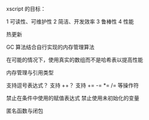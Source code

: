 xscript 的目标：

1 可读性、可维护性
2 简洁、开发效率
3 鲁棒性
4 性能

热更新

GC 算法结合自行实现的内存管理算法

在可能的情况下，使用真实的数组而不是哈希表以提高性能

内存管理与引用类型

支持逗号表达式？
支持 ++？
支持 += -= *= /= 等操作符

禁止在条件中使用的赋值表达式
禁止使用未初始化的变量

匿名函数与闭包